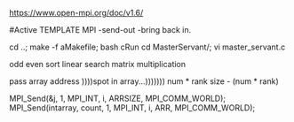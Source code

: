 https://www.open-mpi.org/doc/v1.6/

#Active TEMPLATE
MPI
  -send-out	
  -bring back in.


cd ..; make -f aMakefile; bash cRun
cd MasterServant/; vi master_servant.c





odd even sort
linear search
matrix multiplication

pass array address 
))))spot in array...)))))))
num * rank
size - (num * rank)

MPI_Send(&j, 1, MPI_INT, i, ARRSIZE, MPI_COMM_WORLD);
MPI_Send(intarray, count, 1, MPI_INT, i, ARR, MPI_COMM_WORLD);

